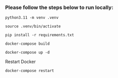 ### Please follow the steps below to run locally:

```
python3.11 -m venv .venv
```
```
source .venv/bin/activate
```
```
pip install -r requirements.txt
```
```
docker-compose build
```
```
docker-compose up -d
```
Restart Docker
```
docker-compose restart
```